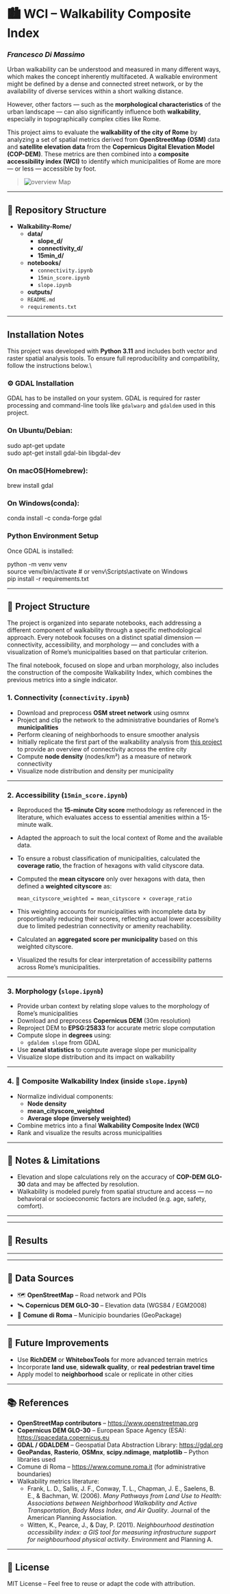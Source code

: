 # 🏙️ WCI – Walkability Composite Index  
### *Francesco Di Massimo*

Urban walkability can be understood and measured in many different ways, which makes the concept inherently multifaceted. A walkable environment might be defined by a dense and connected street network, or by the availability of diverse services within a short walking distance.

However, other factors — such as the **morphological characteristics** of the urban landscape — can also significantly influence both **walkability**, especially in topographically complex cities like Rome.

This project aims to evaluate the **walkability of the city of Rome** by analyzing a set of spatial metrics derived from **OpenStreetMap (OSM)** data and **satellite elevation data** from the **Copernicus Digital Elevation Model (COP-DEM)**. These metrics are then combined into a **composite accessibility index (WCI)** to identify which municipalities of Rome are more — or less — accessible by foot. 
> ![overview Map](output/graph_overview.png)

---
## 📁 Repository Structure
- **Walkability-Rome/**
  - **data/**  
    - **slope_d/**  
    - **connectivity_d/**  
    - **15min_d/**  
  - **notebooks/**  
    - `connectivity.ipynb`  
    - `15min_score.ipynb`  
    - `slope.ipynb`  
  - **outputs/**  
  - `README.md`  
  - `requirements.txt`  
---

## Installation Notes
This project was developed with **Python 3.11** and includes both vector and raster spatial analysis tools. To ensure full reproducibility and compatibility, follow the instructions below.\


### ⚙️ GDAL Installation
GDAL has to be installed on your system.
GDAL is required for raster processing and command-line tools like `gdalwarp` and `gdaldem` used in this project.

### On Ubuntu/Debian:
sudo apt-get update\
sudo apt-get install gdal-bin libgdal-dev


### On macOS(Homebrew):
brew install gdal

### On Windows(conda):
conda install -c conda-forge gdal

### Python Environment Setup
Once GDAL is installed:

python -m venv venv\
source venv/bin/activate       # or venv\Scripts\activate on Windows\
pip install -r requirements.txt


---

## 📌 Project Structure
The project is organized into separate notebooks, each addressing a different component of walkability through a specific methodological approach. Every notebook focuses on a distinct spatial dimension — connectivity, accessibility, and morphology — and concludes with a visualization of Rome’s municipalities based on that particular criterion.

The final notebook, focused on slope and urban morphology, also includes the construction of the composite Walkability Index, which combines the previous metrics into a single indicator.

### 1. Connectivity (`connectivity.ipynb`)
- Download and preprocess **OSM street network** using osmnx  
- Project and clip the network to the administrative boundaries of Rome’s **municipalities**  
- Perform cleaning of neighborhoods to ensure smoother analysis  
- Initially replicate the first part of the walkability analysis from [this project](https://github.com/eemilhaa/walkability-analysis) to provide an overview of connectivity across the entire city  
- Compute **node density** (nodes/km²) as a measure of network connectivity  
- Visualize node distribution and density per municipality  



---

### 2. Accessibility (`15min_score.ipynb`)
- Reproduced the **15-minute City score** methodology as referenced in the literature, which evaluates access to essential amenities within a 15-minute walk.  
- Adapted the approach to suit the local context of Rome and the available data.  
- To ensure a robust classification of municipalities, calculated the **coverage ratio**, the fraction of hexagons with valid cityscore data.  
- Computed the **mean cityscore** only over hexagons with data, then defined a **weighted cityscore** as:  

  `mean_cityscore_weighted = mean_cityscore × coverage_ratio`  

- This weighting accounts for municipalities with incomplete data by proportionally reducing their scores, reflecting actual lower accessibility due to limited pedestrian connectivity or amenity reachability.  
- Calculated an **aggregated score per municipality** based on this weighted cityscore.  
- Visualized the results for clear interpretation of accessibility patterns across Rome’s municipalities.



---

### 3. Morphology (`slope.ipynb`)
- Provide urban context by relating slope values to the morphology of Rome’s municipalities  
- Download and preprocess **Copernicus DEM** (30m resolution)  
- Reproject DEM to **EPSG:25833** for accurate metric slope computation  
- Compute slope in **degrees** using:  
  - `gdaldem slope` from GDAL  
- Use **zonal statistics** to compute average slope per municipality  
- Visualize slope distribution and its impact on walkability  




---

### 4. 🧮 Composite Walkability Index (inside `slope.ipynb`)
- Normalize individual components:
  - **Node density**
  - **mean_cityscore_weighted**
  - **Average slope (inversely weighted)**
- Combine metrics into a final **Walkability Composite Index (WCI)**
- Rank and visualize the results across municipalities

---

## 📌 Notes & Limitations
- Elevation and slope calculations rely on the accuracy of **COP-DEM GLO-30** data and may be affected by resolution.
- Walkability is modeled purely from spatial structure and access — no behavioral or socioeconomic factors are included (e.g. age, safety, comfort).


---

---

## 📌 Results



---


---

## 📁 Data Sources
- 🗺️ **OpenStreetMap** – Road network and POIs
- 🛰️ **Copernicus DEM GLO-30** – Elevation data (WGS84 / EGM2008)
- 🧾 **Comune di Roma** – Municipio boundaries (GeoPackage)

---

## 🧪 Future Improvements
- Use **RichDEM** or **WhiteboxTools** for more advanced terrain metrics
- Incorporate **land use**, **sidewalk quality**, or **real pedestrian travel time**
- Apply model to **neighborhood** scale or replicate in other cities

---

## 📚 References
- **OpenStreetMap contributors** – https://www.openstreetmap.org
- **Copernicus DEM GLO-30** – European Space Agency (ESA): https://spacedata.copernicus.eu
- **GDAL / GDALDEM** – Geospatial Data Abstraction Library: https://gdal.org
- **GeoPandas**, **Rasterio**, **OSMnx**, **scipy.ndimage**, **matplotlib** – Python libraries used
- Comune di Roma – https://www.comune.roma.it (for administrative boundaries)
- Walkability metrics literature:
  - Frank, L. D., Sallis, J. F., Conway, T. L., Chapman, J. E., Saelens, B. E., & Bachman, W. (2006). *Many Pathways from Land Use to Health: Associations between Neighborhood Walkability and Active Transportation, Body Mass Index, and Air Quality*. Journal of the American Planning Association.
  - Witten, K., Pearce, J., & Day, P. (2011). *Neighbourhood destination accessibility index: a GIS tool for measuring infrastructure support for neighbourhood physical activity*. Environment and Planning A.

----

## 📜 License
MIT License – Feel free to reuse or adapt the code with attribution.
